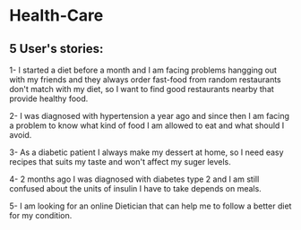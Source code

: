 # Health-Care

## 5 User's stories:
1- I started a diet before a month and I am facing problems hangging out with my friends and they always order fast-food from random restaurants don't match with my diet, so I want to find good restaurants nearby that provide healthy food.

2- I was diagnosed with hypertension a year ago and since then I am facing a problem to know what kind of food I am allowed to eat and what should I avoid.

3- As a diabetic patient I always make my dessert at home, so I need easy recipes that suits my taste and won't affect my suger levels.

4- 2 months ago I was diagnosed with diabetes type 2 and I am still confused about the units of insulin I have to take depends on meals.

5- I am looking for an online Dietician that can help me to follow a better diet for my condition.


